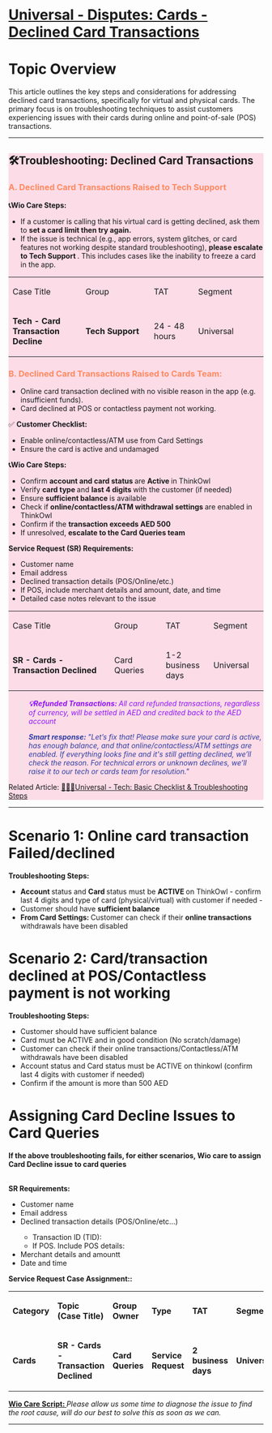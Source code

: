 # [Universal - Disputes: Cards - Declined Card Transactions](https://app.getguru.com/card/iLzGLX4T/Universal-Disputes-Cards-Declined-Card-Transactions)

<h1 class="ghq-card-content__large-heading" data-ghq-card-content-type="LARGE_HEADING" id="TLRdjB5WJRZG">
 Topic Overview
</h1>
<p class="ghq-card-content__paragraph" data-ghq-card-content-type="paragraph" id="pqNfA3IBc5bZ">
 This article outlines the key steps and considerations for addressing declined card transactions, specifically for virtual and physical cards. The primary focus is on troubleshooting techniques to assist customers experiencing issues with their cards during online and point-of-sale (POS) transactions.
</p>
<hr class="ghq-card-content__horizontal-rule" data-ghq-card-content-type="DIVIDER"/>
<section class="ghq-card-content__callout" data-ghq-card-content-type="CALLOUT" data-ghq-color="pink" id="uXu181evGXGl" style="background-color: #f9367929;">
 <h1 class="ghq-card-content__large-heading" data-ghq-card-content-type="LARGE_HEADING" id="xWjDxfBxxjRN">
  🛠️Troubleshooting: Declined Card Transactions
 </h1>
 <h3 class="ghq-card-content__small-heading" data-ghq-card-content-type="SMALL_HEADING" id="WpDdDP2vHgRq">
  <span class="ghq-card-content__text-color" data-ghq-card-content-type="TEXT_COLOR" style="color:#ff8a60">
   A. Declined Card Transactions Raised to Tech Support
  </span>
 </h3>
 <p class="ghq-card-content__paragraph" data-ghq-card-content-type="paragraph" id="RMTBRj72j3HU">
  <strong class="ghq-card-content__bold" data-ghq-card-content-type="BOLD">
   📞Wio Care Steps:
  </strong>
 </p>
 <ul class="ghq-card-content__bulleted-list" data-ghq-card-content-type="BULLETED_LIST">
  <li class="ghq-card-content__bulleted-list-item" data-ghq-card-content-type="BULLETED_LIST_ITEM" id="UbdHknksDGrJ">
   If a customer is calling that his virtual card is getting declined, ask them to
   <strong class="ghq-card-content__bold" data-ghq-card-content-type="BOLD">
    set a card limit then try again.
   </strong>
  </li>
  <li class="ghq-card-content__bulleted-list-item" data-ghq-card-content-type="BULLETED_LIST_ITEM" id="hNTFV6D9VsdR">
   If the issue is technical (e.g., app errors, system glitches, or card features not working despite standard troubleshooting),
   <strong class="ghq-card-content__bold" data-ghq-card-content-type="BOLD">
    please escalate to Tech Support
   </strong>
   . This includes cases like the inability to freeze a card in the app.
  </li>
 </ul>
 <div class="ghq-card-content__table-responsive-wrapper">
  <div class="ghq-card-content__table-scroller">
   <table class="ghq-card-content__table" data-ghq-card-content-type="TABLE" data-ghq-table-column-widths="160,160,100,160" data-ghq-table-header="false">
    <colgroup>
     <col style="width:160px"/>
     <col style="width:160px"/>
     <col style="width:100px"/>
     <col style="width:160px"/>
    </colgroup>
    <tbody class="ghq-card-content__table-body">
     <tr class="ghq-card-content__table-row" data-ghq-card-content-type="TABLE_ROW" id="7b8gIBiGz7LZ">
      <td class="ghq-card-content__table-cell" data-ghq-card-content-type="TABLE_CELL">
       <p class="ghq-card-content__paragraph" data-ghq-card-content-type="paragraph" id="7spFmiOYggAg">
        Case Title
       </p>
      </td>
      <td class="ghq-card-content__table-cell" data-ghq-card-content-type="TABLE_CELL">
       <p class="ghq-card-content__paragraph" data-ghq-card-content-type="paragraph" id="dccA74LKlFck">
        Group
       </p>
      </td>
      <td class="ghq-card-content__table-cell" data-ghq-card-content-type="TABLE_CELL">
       <p class="ghq-card-content__paragraph" data-ghq-card-content-type="paragraph">
        TAT
       </p>
      </td>
      <td class="ghq-card-content__table-cell" data-ghq-card-content-type="TABLE_CELL">
       <p class="ghq-card-content__paragraph" data-ghq-card-content-type="paragraph" id="ql5XX5x7MIKf">
        Segment
       </p>
      </td>
     </tr>
     <tr class="ghq-card-content__table-row" data-ghq-card-content-type="TABLE_ROW" id="k1i60vjlyrxq">
      <td class="ghq-card-content__table-cell" data-ghq-card-content-type="TABLE_CELL">
       <p class="ghq-card-content__paragraph" data-ghq-card-content-type="paragraph">
        <strong class="ghq-card-content__bold" data-ghq-card-content-type="BOLD">
         Tech - Card Transaction Decline
        </strong>
       </p>
      </td>
      <td class="ghq-card-content__table-cell" data-ghq-card-content-type="TABLE_CELL">
       <p class="ghq-card-content__paragraph" data-ghq-card-content-type="paragraph">
        <strong class="ghq-card-content__bold" data-ghq-card-content-type="BOLD">
         Tech Support
        </strong>
       </p>
      </td>
      <td class="ghq-card-content__table-cell" data-ghq-card-content-type="TABLE_CELL">
       <p class="ghq-card-content__paragraph" data-ghq-card-content-type="paragraph">
        24 - 48 hours
       </p>
      </td>
      <td class="ghq-card-content__table-cell" data-ghq-card-content-type="TABLE_CELL">
       <p class="ghq-card-content__paragraph" data-ghq-card-content-type="paragraph" id="6gd4JzO4UqyC">
        Universal
       </p>
      </td>
     </tr>
    </tbody>
   </table>
  </div>
 </div>
 <h3 class="ghq-card-content__small-heading" data-ghq-card-content-type="SMALL_HEADING" id="JZhiBQXxG9Lz">
  <span class="ghq-card-content__text-color" data-ghq-card-content-type="TEXT_COLOR" style="color:#ff8a60">
   B. Declined Card Transactions Raised to Cards Team:
  </span>
 </h3>
 <ul class="ghq-card-content__bulleted-list" data-ghq-card-content-type="BULLETED_LIST">
  <li class="ghq-card-content__bulleted-list-item" data-ghq-card-content-type="BULLETED_LIST_ITEM" id="X0TpsxHJcR2D">
   Online card transaction declined with no visible reason in the app (e.g. insufficient funds).
  </li>
  <li class="ghq-card-content__bulleted-list-item" data-ghq-card-content-type="BULLETED_LIST_ITEM" id="37NOVhYsj1Lm">
   Card declined at POS or contactless payment not working.
  </li>
 </ul>
 <p class="ghq-card-content__paragraph" data-ghq-card-content-type="paragraph" id="BU8RG82HQfUN">
  ✅
  <strong class="ghq-card-content__bold" data-ghq-card-content-type="BOLD">
   Customer Checklist:
  </strong>
 </p>
 <ul class="ghq-card-content__bulleted-list" data-ghq-card-content-type="BULLETED_LIST">
  <li class="ghq-card-content__bulleted-list-item" data-ghq-card-content-type="BULLETED_LIST_ITEM" id="HdF55ZVvJjfm">
   Enable online/contactless/ATM use from Card Settings
  </li>
  <li class="ghq-card-content__bulleted-list-item" data-ghq-card-content-type="BULLETED_LIST_ITEM" id="s97hHpafb5hu">
   Ensure the card is active and undamaged
  </li>
 </ul>
 <p class="ghq-card-content__paragraph" data-ghq-card-content-type="paragraph" id="RMTBRj72j3HU">
  <strong class="ghq-card-content__bold" data-ghq-card-content-type="BOLD">
   📞Wio Care Steps:
  </strong>
 </p>
 <ul class="ghq-card-content__bulleted-list" data-ghq-card-content-type="BULLETED_LIST">
  <li class="ghq-card-content__bulleted-list-item" data-ghq-card-content-type="BULLETED_LIST_ITEM" id="qfLw5O3gngS3">
   Confirm
   <strong class="ghq-card-content__bold" data-ghq-card-content-type="BOLD">
    account and card status
   </strong>
   are
   <strong class="ghq-card-content__bold" data-ghq-card-content-type="BOLD">
    Active
   </strong>
   in ThinkOwl
  </li>
  <li class="ghq-card-content__bulleted-list-item" data-ghq-card-content-type="BULLETED_LIST_ITEM" id="w3OoIVveF3xQ">
   Verify
   <strong class="ghq-card-content__bold" data-ghq-card-content-type="BOLD">
    card type
   </strong>
   and
   <strong class="ghq-card-content__bold" data-ghq-card-content-type="BOLD">
    last 4 digits
   </strong>
   with the customer (if needed)
  </li>
  <li class="ghq-card-content__bulleted-list-item" data-ghq-card-content-type="BULLETED_LIST_ITEM" id="YP3Lm7LbPoNG">
   Ensure
   <strong class="ghq-card-content__bold" data-ghq-card-content-type="BOLD">
    sufficient balance
   </strong>
   is available
  </li>
  <li class="ghq-card-content__bulleted-list-item" data-ghq-card-content-type="BULLETED_LIST_ITEM" id="0MAMq9uirybQ">
   Check if
   <strong class="ghq-card-content__bold" data-ghq-card-content-type="BOLD">
    online/contactless/ATM withdrawal settings
   </strong>
   are enabled in ThinkOwl
  </li>
  <li class="ghq-card-content__bulleted-list-item" data-ghq-card-content-type="BULLETED_LIST_ITEM" id="wGj1HPyCGRAl">
   Confirm if the
   <strong class="ghq-card-content__bold" data-ghq-card-content-type="BOLD">
    transaction exceeds AED 500
   </strong>
  </li>
  <li class="ghq-card-content__bulleted-list-item" data-ghq-card-content-type="BULLETED_LIST_ITEM" id="npmJ8jABHwmF">
   If unresolved,
   <strong class="ghq-card-content__bold" data-ghq-card-content-type="BOLD">
    escalate to the Card Queries team
   </strong>
  </li>
 </ul>
 <p class="ghq-card-content__paragraph" data-ghq-card-content-type="paragraph" id="PPdsNlbtF3r1">
  <strong class="ghq-card-content__bold" data-ghq-card-content-type="BOLD">
   Service Request (SR) Requirements:
  </strong>
 </p>
 <ul class="ghq-card-content__bulleted-list" data-ghq-card-content-type="BULLETED_LIST">
  <li class="ghq-card-content__bulleted-list-item" data-ghq-card-content-type="BULLETED_LIST_ITEM" id="FlauRdTn91TR">
   Customer name
  </li>
  <li class="ghq-card-content__bulleted-list-item" data-ghq-card-content-type="BULLETED_LIST_ITEM" id="35CR3Z8gThBe">
   Email address
  </li>
  <li class="ghq-card-content__bulleted-list-item" data-ghq-card-content-type="BULLETED_LIST_ITEM" id="3k5FLf09XaZd">
   Declined transaction details (POS/Online/etc.)
  </li>
  <li class="ghq-card-content__bulleted-list-item" data-ghq-card-content-type="BULLETED_LIST_ITEM" id="RA5LpWVLV6V7">
   If POS, include merchant details and amount, date, and time
  </li>
  <li class="ghq-card-content__bulleted-list-item" data-ghq-card-content-type="BULLETED_LIST_ITEM" id="J5PPB9lXFh1E">
   Detailed case notes relevant to the issue
  </li>
 </ul>
 <div class="ghq-card-content__table-responsive-wrapper">
  <div class="ghq-card-content__table-scroller">
   <table class="ghq-card-content__table" data-ghq-card-content-type="TABLE" data-ghq-table-column-widths="250,116,100,118" data-ghq-table-header="false">
    <colgroup>
     <col style="width:250px"/>
     <col style="width:116px"/>
     <col style="width:100px"/>
     <col style="width:118px"/>
    </colgroup>
    <tbody class="ghq-card-content__table-body">
     <tr class="ghq-card-content__table-row" data-ghq-card-content-type="TABLE_ROW" id="1jREn6N2jZnh">
      <td class="ghq-card-content__table-cell" data-ghq-card-content-type="TABLE_CELL">
       <p class="ghq-card-content__paragraph" data-ghq-card-content-type="paragraph" id="1XeRjOWjJPaG">
        Case Title
       </p>
      </td>
      <td class="ghq-card-content__table-cell" data-ghq-card-content-type="TABLE_CELL">
       <p class="ghq-card-content__paragraph" data-ghq-card-content-type="paragraph" id="HV8VrSoEHNTR">
        Group
       </p>
      </td>
      <td class="ghq-card-content__table-cell" data-ghq-card-content-type="TABLE_CELL">
       <p class="ghq-card-content__paragraph" data-ghq-card-content-type="paragraph" id="rufDEJzaOsym">
        TAT
       </p>
      </td>
      <td class="ghq-card-content__table-cell" data-ghq-card-content-type="TABLE_CELL">
       <p class="ghq-card-content__paragraph" data-ghq-card-content-type="paragraph">
        Segment
       </p>
      </td>
     </tr>
     <tr class="ghq-card-content__table-row" data-ghq-card-content-type="TABLE_ROW" id="yG88Mey6viQW">
      <td class="ghq-card-content__table-cell" data-ghq-card-content-type="TABLE_CELL">
       <p class="ghq-card-content__paragraph align-left" data-ghq-card-content-type="paragraph" data-text-align="left">
        <strong class="ghq-card-content__bold" data-ghq-card-content-type="BOLD">
         SR - Cards - Transaction Declined
        </strong>
       </p>
      </td>
      <td class="ghq-card-content__table-cell" data-ghq-card-content-type="TABLE_CELL">
       <p class="ghq-card-content__paragraph" data-ghq-card-content-type="paragraph" id="GWjEC0n5fC4V">
        Card Queries
       </p>
      </td>
      <td class="ghq-card-content__table-cell" data-ghq-card-content-type="TABLE_CELL">
       <p class="ghq-card-content__paragraph" data-ghq-card-content-type="paragraph" id="SBEP6DaZf0z0">
        1-2 business days
       </p>
      </td>
      <td class="ghq-card-content__table-cell" data-ghq-card-content-type="TABLE_CELL">
       <p class="ghq-card-content__paragraph" data-ghq-card-content-type="paragraph">
        Universal
       </p>
      </td>
     </tr>
    </tbody>
   </table>
  </div>
 </div>
 <blockquote class="ghq-card-content__block-quote" data-ghq-card-content-type="BLOCK_QUOTE" id="LZzKhs0XEJle">
  <span class="ghq-card-content__text-color" data-ghq-card-content-type="TEXT_COLOR" style="color:#9013fe">
   <em class="ghq-card-content__italic" data-ghq-card-content-type="ITALIC">
    <strong class="ghq-card-content__bold" data-ghq-card-content-type="BOLD">
     💡Refunded Transactions:
    </strong>
   </em>
  </span>
  <span class="ghq-card-content__text-color" data-ghq-card-content-type="TEXT_COLOR" style="color:#9013fe">
   <em class="ghq-card-content__italic" data-ghq-card-content-type="ITALIC">
    All card refunded transactions, regardless of currency, will be settled in AED and credited back to the AED account
   </em>
  </span>
 </blockquote>
 <blockquote class="ghq-card-content__block-quote" data-ghq-card-content-type="BLOCK_QUOTE" id="7QWvqgGRdwL9">
  <strong class="ghq-card-content__bold" data-ghq-card-content-type="BOLD">
   <em class="ghq-card-content__italic" data-ghq-card-content-type="ITALIC">
    <span class="ghq-card-content__text-color" data-ghq-card-content-type="TEXT_COLOR" style="color:#2f3ba2">
     Smart response:
    </span>
   </em>
  </strong>
  <span class="ghq-card-content__text-color" data-ghq-card-content-type="TEXT_COLOR" style="color:#2f3ba2">
   <em class="ghq-card-content__italic" data-ghq-card-content-type="ITALIC">
    "Let’s fix that! Please make sure your card is active, has enough balance, and that online/contactless/ATM settings are enabled. If everything looks fine and it's still getting declined, we’ll check the reason. For technical errors or unknown declines, we’ll raise it to our tech or cards team for resolution."
   </em>
  </span>
 </blockquote>
 <p class="ghq-card-content__paragraph" data-ghq-card-content-type="paragraph" id="FonzM05dcSio">
  Related Article:
  <a class="ghq-card-content__link" data-ghq-card-content-type="LINK" href="https://app.getguru.com/card/iqxj9pET/Universal-Tech-Basic-Checklist-Troubleshooting-Steps" id="vKmjF9vKAIsZ">
   👨🏼‍💻Universal - Tech: Basic Checklist &amp; Troubleshooting Steps
  </a>
 </p>
</section>
<hr class="ghq-card-content__horizontal-rule" data-ghq-card-content-type="DIVIDER"/>
<h1 class="ghq-card-content__large-heading" data-ghq-card-content-type="LARGE_HEADING" id="75RTpzlYfWFh">
 Scenario 1: Online card transaction Failed/declined
</h1>
<p class="ghq-card-content__paragraph" data-ghq-card-content-type="paragraph" id="rPPvJuhrfJCj">
 <strong class="ghq-card-content__bold" data-ghq-card-content-type="BOLD">
  Troubleshooting Steps:
 </strong>
</p>
<ul class="ghq-card-content__bulleted-list" data-ghq-card-content-type="BULLETED_LIST">
 <li class="ghq-card-content__bulleted-list-item" data-ghq-card-content-type="BULLETED_LIST_ITEM" id="LDBf1cV3FnnL">
  <strong class="ghq-card-content__bold" data-ghq-card-content-type="BOLD">
   Account
  </strong>
  status and
  <strong class="ghq-card-content__bold" data-ghq-card-content-type="BOLD">
   Card
  </strong>
  status must be
  <strong class="ghq-card-content__bold" data-ghq-card-content-type="BOLD">
   ACTIVE
  </strong>
  on ThinkOwl - confirm last 4 digits and type of card (physical/virtual) with customer if needed -
 </li>
 <li class="ghq-card-content__bulleted-list-item" data-ghq-card-content-type="BULLETED_LIST_ITEM" id="cch9rnKCf7bb">
  Customer should have
  <strong class="ghq-card-content__bold" data-ghq-card-content-type="BOLD">
   sufficient balance
  </strong>
 </li>
 <li class="ghq-card-content__bulleted-list-item" data-ghq-card-content-type="BULLETED_LIST_ITEM" id="mtaHUPGHrT5X">
  <strong class="ghq-card-content__bold" data-ghq-card-content-type="BOLD">
   From Card Settings:
  </strong>
  Customer can check if their
  <strong class="ghq-card-content__bold" data-ghq-card-content-type="BOLD">
   online transactions
  </strong>
  withdrawals have been disabled
 </li>
</ul>
<p class="ghq-card-content__paragraph ghq-is-empty" data-ghq-card-content-type="paragraph" id="Qi7XSNx45wdB">
</p>
<h1 class="ghq-card-content__large-heading" data-ghq-card-content-type="LARGE_HEADING" id="1xLlLPxDVhTt">
 Scenario 2: Card/transaction declined at POS/Contactless payment is not working
</h1>
<p class="ghq-card-content__paragraph" data-ghq-card-content-type="paragraph" id="vnc5VHV7sxT5">
 <strong class="ghq-card-content__bold" data-ghq-card-content-type="BOLD">
  Troubleshooting Steps:
 </strong>
</p>
<ul class="ghq-card-content__bulleted-list" data-ghq-card-content-type="BULLETED_LIST">
 <li class="ghq-card-content__bulleted-list-item" data-ghq-card-content-type="BULLETED_LIST_ITEM" id="MRfJ4B9cIDVY">
  Customer should have sufficient balance
 </li>
 <li class="ghq-card-content__bulleted-list-item" data-ghq-card-content-type="BULLETED_LIST_ITEM" id="3ZwLFRoO3xG3">
  Card must be ACTIVE and in good condition (No scratch/damage)
 </li>
 <li class="ghq-card-content__bulleted-list-item" data-ghq-card-content-type="BULLETED_LIST_ITEM" id="DVQdv7LJ719i">
  Customer can check if their online transactions/Contactless/ATM withdrawals have been disabled
 </li>
 <li class="ghq-card-content__bulleted-list-item" data-ghq-card-content-type="BULLETED_LIST_ITEM" id="bNjWoZFHlkDK">
  Account status and Card status must be ACTIVE on thinkowl (confirm last 4 digits with customer if needed)
 </li>
 <li class="ghq-card-content__bulleted-list-item" data-ghq-card-content-type="BULLETED_LIST_ITEM" id="kVdX4xfHPJsP">
  Confirm if the amount is more than 500 AED
 </li>
</ul>
<p class="ghq-card-content__paragraph ghq-is-empty" data-ghq-card-content-type="paragraph" id="bvc3zh8K1Bia">
</p>
<h1 class="ghq-card-content__large-heading" data-ghq-card-content-type="LARGE_HEADING" id="tdNFaRL3BZ6n">
 Assigning Card Decline Issues to Card Queries
</h1>
<p class="ghq-card-content__paragraph" data-ghq-card-content-type="paragraph" id="xJlBi2Xj6hMX">
 <strong class="ghq-card-content__bold" data-ghq-card-content-type="BOLD">
  If the above troubleshooting fails, for either scenarios, Wio care to assign Card Decline issue to card queries
 </strong>
</p>
<p class="ghq-card-content__paragraph" data-ghq-card-content-type="paragraph" id="N7lGO79tjucd">
 <br/>
 <strong class="ghq-card-content__bold" data-ghq-card-content-type="BOLD">
  SR Requirements:
 </strong>
</p>
<ul class="ghq-card-content__bulleted-list" data-ghq-card-content-type="BULLETED_LIST">
 <li class="ghq-card-content__bulleted-list-item" data-ghq-card-content-type="BULLETED_LIST_ITEM" id="ZKT7gsZnprl0">
  Customer name
 </li>
 <li class="ghq-card-content__bulleted-list-item" data-ghq-card-content-type="BULLETED_LIST_ITEM" id="xV9yORtlNFG3">
  Email address
 </li>
 <li class="ghq-card-content__bulleted-list-item" data-ghq-card-content-type="BULLETED_LIST_ITEM" id="b1YHnvrIAXN9">
  Declined transaction details (POS/Online/etc…)
 </li>
 <ul class="ghq-card-content__bulleted-list" data-ghq-card-content-type="BULLETED_LIST">
  <li class="ghq-card-content__bulleted-list-item" data-ghq-card-content-type="BULLETED_LIST_ITEM" id="n3Tzk73ZstYZ">
   Transaction ID (TID):
  </li>
  <li class="ghq-card-content__bulleted-list-item" data-ghq-card-content-type="BULLETED_LIST_ITEM" id="Kvg0vtNHlAPs">
   If POS. Include POS details:
  </li>
 </ul>
 <li class="ghq-card-content__bulleted-list-item" data-ghq-card-content-type="BULLETED_LIST_ITEM" id="quZvTxR5lNFl">
  Merchant details and amountt
 </li>
 <li class="ghq-card-content__bulleted-list-item" data-ghq-card-content-type="BULLETED_LIST_ITEM" id="L5trvfnFxMDn">
  Date and time
 </li>
</ul>
<p class="ghq-card-content__paragraph ghq-is-empty" data-ghq-card-content-type="paragraph" id="FpnQbHur5L5V">
</p>
<p class="ghq-card-content__paragraph" data-ghq-card-content-type="paragraph" id="FST7PimdJzvv">
 <strong class="ghq-card-content__bold" data-ghq-card-content-type="BOLD">
  Service Request Case Assignment::
 </strong>
</p>
<div class="ghq-card-content__table-responsive-wrapper">
 <div class="ghq-card-content__table-scroller">
  <table class="ghq-card-content__table" data-ghq-card-content-is-full-width="true" data-ghq-card-content-type="TABLE" data-ghq-table-column-widths="150,202,150,150,150,150" data-ghq-table-header="true">
   <colgroup>
    <col style="width:150px"/>
    <col style="width:202px"/>
    <col style="width:150px"/>
    <col style="width:150px"/>
    <col style="width:150px"/>
    <col style="width:150px"/>
   </colgroup>
   <tbody class="ghq-card-content__table-body">
    <tr class="ghq-card-content__table-row" data-ghq-card-content-type="TABLE_ROW" id="JzdTnjotX7yZ">
     <td class="ghq-card-content__table-cell" data-ghq-card-content-type="TABLE_CELL">
      <p class="ghq-card-content__paragraph" data-ghq-card-content-type="paragraph">
       <strong class="ghq-card-content__bold" data-ghq-card-content-type="BOLD">
        Category
       </strong>
      </p>
     </td>
     <td class="ghq-card-content__table-cell" data-ghq-card-content-type="TABLE_CELL">
      <p class="ghq-card-content__paragraph" data-ghq-card-content-type="paragraph">
       <strong class="ghq-card-content__bold" data-ghq-card-content-type="BOLD">
        Topic (Case Title)
       </strong>
      </p>
     </td>
     <td class="ghq-card-content__table-cell" data-ghq-card-content-type="TABLE_CELL">
      <p class="ghq-card-content__paragraph" data-ghq-card-content-type="paragraph">
       <strong class="ghq-card-content__bold" data-ghq-card-content-type="BOLD">
        Group Owner
       </strong>
      </p>
     </td>
     <td class="ghq-card-content__table-cell" data-ghq-card-content-type="TABLE_CELL">
      <p class="ghq-card-content__paragraph" data-ghq-card-content-type="paragraph">
       <strong class="ghq-card-content__bold" data-ghq-card-content-type="BOLD">
        Type
       </strong>
      </p>
     </td>
     <td class="ghq-card-content__table-cell" data-ghq-card-content-type="TABLE_CELL">
      <p class="ghq-card-content__paragraph" data-ghq-card-content-type="paragraph">
       <strong class="ghq-card-content__bold" data-ghq-card-content-type="BOLD">
        TAT
       </strong>
      </p>
     </td>
     <td class="ghq-card-content__table-cell" data-ghq-card-content-type="TABLE_CELL">
      <p class="ghq-card-content__paragraph" data-ghq-card-content-type="paragraph">
       <strong class="ghq-card-content__bold" data-ghq-card-content-type="BOLD">
        Segment
       </strong>
      </p>
     </td>
    </tr>
    <tr class="ghq-card-content__table-row" data-ghq-card-content-type="TABLE_ROW" id="NN3zY0GNNrjv">
     <td class="ghq-card-content__table-cell" data-ghq-card-content-type="TABLE_CELL">
      <p class="ghq-card-content__paragraph" data-ghq-card-content-type="paragraph">
       <strong class="ghq-card-content__bold" data-ghq-card-content-type="BOLD">
        Cards
       </strong>
      </p>
     </td>
     <td class="ghq-card-content__table-cell" data-ghq-card-content-type="TABLE_CELL">
      <p class="ghq-card-content__paragraph" data-ghq-card-content-type="paragraph">
       <strong class="ghq-card-content__bold" data-ghq-card-content-type="BOLD">
        SR - Cards - Transaction Declined
       </strong>
      </p>
     </td>
     <td class="ghq-card-content__table-cell" data-ghq-card-content-type="TABLE_CELL">
      <p class="ghq-card-content__paragraph" data-ghq-card-content-type="paragraph">
       <strong class="ghq-card-content__bold" data-ghq-card-content-type="BOLD">
        Card Queries
       </strong>
      </p>
     </td>
     <td class="ghq-card-content__table-cell" data-ghq-card-content-type="TABLE_CELL">
      <p class="ghq-card-content__paragraph" data-ghq-card-content-type="paragraph">
       <strong class="ghq-card-content__bold" data-ghq-card-content-type="BOLD">
        Service Request
       </strong>
      </p>
     </td>
     <td class="ghq-card-content__table-cell" data-ghq-card-content-type="TABLE_CELL">
      <p class="ghq-card-content__paragraph" data-ghq-card-content-type="paragraph">
       <strong class="ghq-card-content__bold" data-ghq-card-content-type="BOLD">
        2 business days
       </strong>
      </p>
     </td>
     <td class="ghq-card-content__table-cell" data-ghq-card-content-type="TABLE_CELL">
      <p class="ghq-card-content__paragraph" data-ghq-card-content-type="paragraph">
       <strong class="ghq-card-content__bold" data-ghq-card-content-type="BOLD">
        Universal
       </strong>
      </p>
     </td>
    </tr>
   </tbody>
  </table>
 </div>
</div>
<p class="ghq-card-content__paragraph ghq-is-empty" data-ghq-card-content-type="paragraph" id="AJFMBJKzrbLu">
</p>
<p class="ghq-card-content__paragraph" data-ghq-card-content-type="paragraph" id="D7lPkpPXAN5b">
 <strong class="ghq-card-content__bold" data-ghq-card-content-type="BOLD">
  <u class="ghq-card-content__underline" data-ghq-card-content-type="UNDERLINE" style="text-decoration:underline">
   Wio Care Script:
  </u>
 </strong>
 <strong class="ghq-card-content__bold" data-ghq-card-content-type="BOLD">
 </strong>
 <em class="ghq-card-content__italic" data-ghq-card-content-type="ITALIC">
  Please allow us some time to diagnose the issue to find the root cause, will do our best to solve this as soon as we can.
 </em>
</p>
<hr class="ghq-card-content__horizontal-rule" data-ghq-card-content-type="DIVIDER"/>
<p class="ghq-card-content__paragraph ghq-is-empty" data-ghq-card-content-type="paragraph" id="nhx5ftTj5sJT">
</p>
